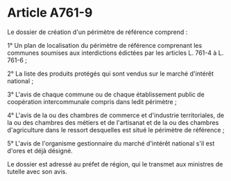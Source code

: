 # Article A761-9

Le dossier de création d'un périmètre de référence comprend :

1° Un plan de localisation du périmètre de référence comprenant les communes soumises aux interdictions édictées par les articles L. 761-4 à L. 761-6 ;

2° La liste des produits protégés qui sont vendus sur le marché d'intérêt national ;

3° L'avis de chaque commune ou de chaque établissement public de coopération intercommunale compris dans ledit périmètre ;

4° L'avis de la ou des      chambres de commerce et d'industrie territoriales, de la ou des chambres des métiers et de l'artisanat et de la ou des chambres d'agriculture dans le ressort desquelles est situé le périmètre de référence ;

5° L'avis de l'organisme gestionnaire du marché d'intérêt national s'il est d'ores et déjà désigné.

Le dossier est adressé au préfet de région, qui le transmet aux ministres de tutelle avec son avis.
